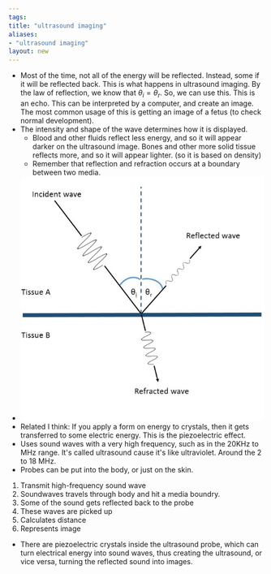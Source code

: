 ```yaml
---
tags: 
title: "ultrasound imaging"
aliases:
- "ultrasound imaging"
layout: new
---
```


- Most of the time, not all of the energy will be reflected. Instead, some if it will be reflected back. This is what happens in ultrasound imaging. By the law of reflection, we know that $\theta_{i}=\theta_{r}$. So, we can use this. This is an echo. This can be interpreted by a computer, and create an image. The most common usage of this is getting an image of a fetus (to check normal development). 
- The intensity and shape of the wave determines how it is displayed.
    - Blood and other fluids reflect less energy, and so it will appear darker on the ultrasound image. Bones and other more solid tissue reflects more, and so it will appear lighter. (so it is based on density)
    - Remember that reflection and refraction occurs at a boundary between two media.
- ![](../../assets/ultrasound.png)
- Related I think: If you apply a form on energy to crystals, then it gets transferred to some electric energy. This is the piezoelectric effect.
- Uses sound waves with a very high frequency, such as in the 20KHz to MHz range. It's called ultrasound cause it's like ultraviolet. Around the 2 to 18 MHz.
- Probes can be put into the body, or just on the skin.

1. Transmit high-frequency sound wave
1. Soundwaves travels through body and hit a media boundry.
1. Some of the sound gets reflected back to the probe
1. These waves are picked up
1. Calculates distance
1. Represents image

- There are piezoelectric crystals inside the ultrasound probe, which can turn electrical energy into sound waves, thus creating the ultrasound, or vice versa, turning the reflected sound into images.